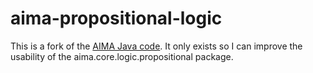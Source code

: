 aima-propositional-logic
========================

This is a fork of the [AIMA Java code](https://code.google.com/p/aima-java/). It only
exists so I can improve the usability of the aima.core.logic.propositional package.
